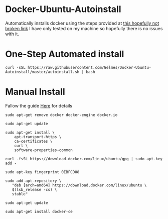 # Docker-Ubuntu-Autoinstall
Automatically installs docker using the steps provided at [this hopefully not broken link](https://docs.docker.com/install/linux/docker-ce/ubuntu)
I have only tested on my machine so hopefully there is no issues with it.

# One-Step Automated install
`curl -sSL https://raw.githubusercontent.com/Gelmes/Docker-Ubuntu-Autoinstall/master/autoinstall.sh | bash`

# Manual Install
Fallow the guide [Here](https://docs.docker.com/install/linux/docker-ce/ubuntu) for details

```
sudo apt-get remove docker docker-engine docker.io

sudo apt-get update

sudo apt-get install \
    apt-transport-https \
    ca-certificates \
    curl \
    software-properties-common

curl -fsSL https://download.docker.com/linux/ubuntu/gpg | sudo apt-key add -

sudo apt-key fingerprint 0EBFCD88

sudo add-apt-repository \
   "deb [arch=amd64] https://download.docker.com/linux/ubuntu \
   $(lsb_release -cs) \
   stable"

sudo apt-get update

sudo apt-get install docker-ce
````
